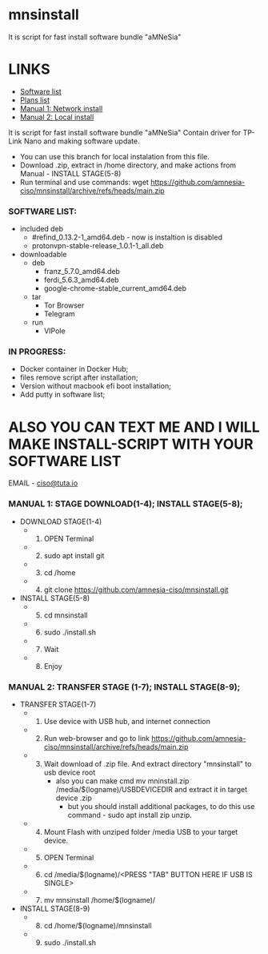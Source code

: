 # mnsinstall

It is script for fast install software bundle "aMNeSia"

# LINKS
- [Software list](#SLIST)
- [Plans list](#PLIST)
- [Manual 1: Network install](#MAN1)
- [Manual 2: Local install](#MAN2)

It is script for fast install software bundle "aMNeSia"
Contain driver for TP-Link Nano and making software update.
- You can use this branch for local instalation from this file.
- Download .zip, extract in /home directory, and make actions from Manual - INSTALL STAGE(5-8) 
- Run terminal and use commands: wget https://github.com/amnesia-ciso/mnsinstall/archive/refs/heads/main.zip
### <a name="SLIST"></a> SOFTWARE LIST:
- included deb
     - #refind_0.13.2-1_amd64.deb - now is instaltion is disabled
     - protonvpn-stable-release_1.0.1-1_all.deb 
- downloadable
   - deb
     - franz_5.7.0_amd64.deb
     - ferdi_5.6.3_amd64.deb
     - google-chrome-stable_current_amd64.deb
   - tar
     - Tor Browser
     - Telegram
   - run
     - VIPole


### <a name="PLIST"></a> IN PROGRESS:
* Docker container in Docker Hub; 
* files remove script after installation;  
* Version without macbook efi boot installation;
* Add putty in software list;


# ALSO YOU CAN TEXT ME AND I WILL MAKE INSTALL-SCRIPT WITH YOUR SOFTWARE LIST
EMAIL - ciso@tuta.io

### <a name="MAN1"></a> MANUAL 1: STAGE DOWNLOAD(1-4); INSTALL STAGE(5-8);
- DOWNLOAD STAGE(1-4)
     - 1. OPEN Terminal
     - 2. sudo apt install git
     - 3. cd /home
     - 4. git clone https://github.com/amnesia-ciso/mnsinstall.git
- INSTALL STAGE(5-8) 
     - 5. cd mnsinstall
     - 6. sudo ./install.sh
     - 7. Wait
     - 8. Enjoy
### <a name="MAN2"></a> MANUAL 2: TRANSFER STAGE (1-7); INSTALL STAGE(8-9);
- TRANSFER STAGE(1-7)
     - 1. Use device with USB hub, and internet connection
     - 2. Run web-browser and go to link https://github.com/amnesia-ciso/mnsinstall/archive/refs/heads/main.zip
     - 3. Wait download of .zip file. And extract directory "mnsinstall" to usb device root
          - also you can make cmd mv mninstall.zip /media/$(logname)/USBDEVICEDIR and extract it in target device .zip
               - but you should install additional packages, to do this use command - sudo apt install zip unzip.
     - 4. Mount Flash with unziped folder /media USB to your target device.
     - 5. OPEN Terminal
     - 6. cd /media/$(logname)/<PRESS "TAB" BUTTON HERE IF USB IS SINGLE>
     - 7. mv mnsinstall /home/$(logname)/
- INSTALL STAGE(8-9) 
     - 8. cd /home/$(logname)/mnsinstall
     - 9. sudo ./install.sh
